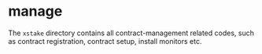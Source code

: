 # manage

The `xstake` directory contains all contract-management related codes, such as contract registration, contract setup,
install monitors etc.